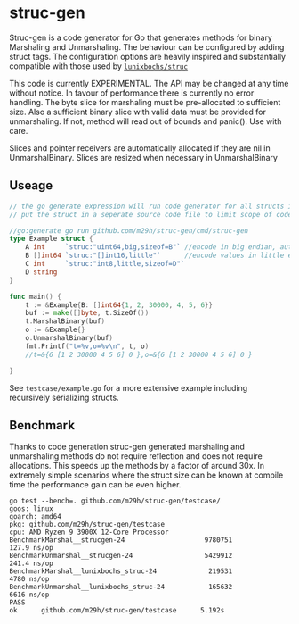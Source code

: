 # struc-gen
Struc-gen is a code generator for Go that generates methods for binary Marshaling and Unmarshaling. The behaviour can be configured by adding struct tags. The configuration options are heavily inspired and substantially compatible with those used by [`lunixbochs/struc`](https://github.com/lunixbochs/struc)

This code is currently EXPERIMENTAL. The API may be changed at any time without notice. In favour of performance there is currently no error handling. The byte slice for marshaling must be pre-allocated to sufficient size. Also a sufficient binary slice with valid data must be provided for unmarshaling. If not, method will read out of bounds and panic(). Use with care.

Slices and pointer receivers are automatically allocated if they are nil in UnmarshalBinary. Slices are resized when necessary in UnmarshalBinary

## Useage
```go
// the go generate expression will run code generator for all structs in this file.
// put the struct in a seperate source code file to limit scope of code generation and avoid syntax errors while parsing file for code generation

//go:generate go run github.com/m29h/struc-gen/cmd/struc-gen
type Example struct {
	A int     `struc:"uint64,big,sizeof=B"` //encode in big endian, automatically set to length of slice B
	B []int64 `struc:"[]int16,little"`      //encode values in little endian
	C int     `struc:"int8,little,sizeof=D"`
	D string
}
```

```go
func main() {
	t := &Example{B: []int64{1, 2, 30000, 4, 5, 6}}
	buf := make([]byte, t.SizeOf())
	t.MarshalBinary(buf)
	o := &Example{}  
	o.UnmarshalBinary(buf)
	fmt.Printf("t=%v,o=%v\n", t, o)
	//t=&{6 [1 2 30000 4 5 6] 0 },o=&{6 [1 2 30000 4 5 6] 0 }

}
```

See `testcase/example.go` for a more extensive example including recursively serializing structs.

## Benchmark
Thanks to code generation struc-gen generated marshaling and unmarshaling methods do not require reflection and does not require allocations. This speeds up the methods by a factor of around 30x. In extremely simple scenarios where the struct size can be known at compile time the performance gain can be even higher.

```
go test --bench=. github.com/m29h/struc-gen/testcase/
goos: linux
goarch: amd64
pkg: github.com/m29h/struc-gen/testcase
cpu: AMD Ryzen 9 3900X 12-Core Processor            
BenchmarkMarshal__strucgen-24                    9780751               127.9 ns/op
BenchmarkUnmarshal__strucgen-24                  5429912               241.4 ns/op
BenchmarkMarshal__lunixbochs_struc-24             219531              4780 ns/op
BenchmarkUnmarshal__lunixbochs_struc-24           165632              6616 ns/op
PASS
ok      github.com/m29h/struc-gen/testcase      5.192s
```